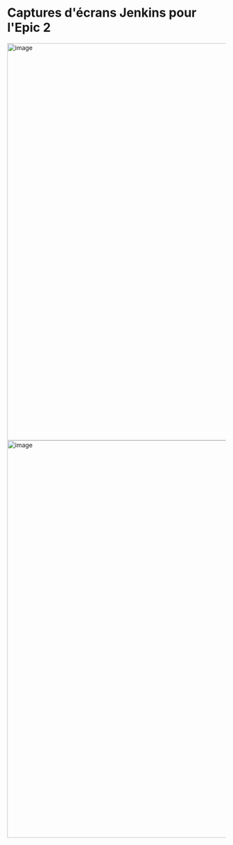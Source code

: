 # Captures d'écrans Jenkins pour l'Epic 2

<img width="1840" height="914" alt="image" src="https://github.com/user-attachments/assets/f93cf49f-7c34-445a-9893-0ef06f07a301" />



<img width="1829" height="914" alt="image" src="https://github.com/user-attachments/assets/b64975ec-3e83-4f65-b67e-8bcc561b9aec" />





